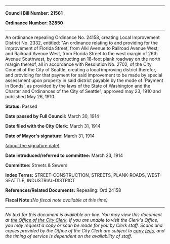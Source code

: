 

********

**Council Bill Number: 21561**
   
**Ordinance Number: 32850**
********

 An ordinance repealing Ordinance No. 24158, creating Local Improvement District No. 2332, entitled: "An ordinance relating to and providing for the improvement of Florida Street, from Alki Avenue to Railroad Avenue West; and Railroad Avenue West, from Florida Street to the west margin of 26th Avenue Southwest, by constructing an 18-foot plank roadway on the north margin thereof, all in accordance with Resolution No. 2702, of the City Council of the City of Seattle, creating a local improving district therefor, and providing for that payment for said improvement to be made by special assessment upon property in said district payable by the mode of `Payment in Bonds', as provided by the laws of the State of Washington and the Charter and Ordinances of the City of Seattle", approved may 23, 1910 and published May 26, 1910.

**Status:** Passed
   
**Date passed by Full Council:** March 30, 1914
   
**Date filed with the City Clerk:** March 31, 1914
   
**Date of Mayor's signature:** March 31, 1914
   
[(about the signature date)](/~public/approvaldate.htm)
   
   
   
**Date introduced/referred to committee:** March 23, 1914
   
**Committee:** Streets & Sewers
   
   
**Index Terms:** STREET-CONSTRUCTION, STREETS, PLANK-ROADS, WEST-SEATTLE, INDUSTRIAL-DISTRICT

**References/Related Documents:** Repealing: Ord 24158

**Fiscal Note:**_(No fiscal note available at this time)_
********

_No text for this document is available on-line. You may view this document at [the Office of the City Clerk](http://www.seattle.gov/leg/clerk/contactUs.htm). If you are unable to visit the Clerk's Office, you may request a copy or scan be made for you by Clerk staff. Scans and copies provided by the Office of the City Clerk are subject to [copy fees](http://clerk.seattle.gov/~public/clerkfees.htm), and the timing of service is dependent on the availability of staff._

